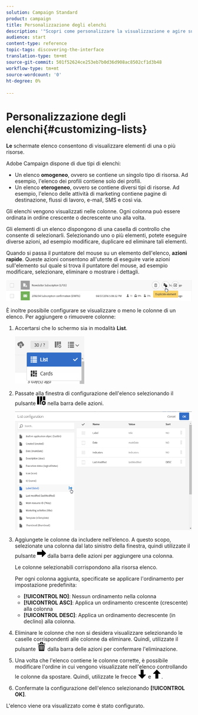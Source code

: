 ```yaml
---
solution: Campaign Standard
product: campaign
title: Personalizzazione degli elenchi
description: '"Scopri come personalizzare la visualizzazione e agire sulle schermate elenco in  Adobe Campaign Standard:ordinamento, filtro, eliminazione o duplicazione di elementi. Nelle schermate sono visualizzati elementi di una o più risorse."'
audience: start
content-type: reference
topic-tags: discovering-the-interface
translation-type: tm+mt
source-git-commit: 501f52624ce253eb7b0d36d908ac8502cf1d3b48
workflow-type: tm+mt
source-wordcount: '0'
ht-degree: 0%

---
```



# Personalizzazione degli elenchi{#customizing-lists}

**Le** schermate elenco consentono di visualizzare elementi di una o più risorse.

 Adobe Campaign dispone di due tipi di elenchi:

* Un elenco **omogeneo**, ovvero se contiene un singolo tipo di risorsa. Ad esempio, l&#39;elenco dei profili contiene solo dei profili.
* Un elenco **eterogeneo**, ovvero se contiene diversi tipi di risorse. Ad esempio, l&#39;elenco delle attività di marketing contiene pagine di destinazione, flussi di lavoro, e-mail, SMS e così via.

Gli elenchi vengono visualizzati nelle colonne. Ogni colonna può essere ordinata in ordine crescente o decrescente uno alla volta.

Gli elementi di un elenco dispongono di una casella di controllo che consente di selezionarli. Selezionando uno o più elementi, potete eseguire diverse azioni, ad esempio modificare, duplicare ed eliminare tali elementi.

Quando si passa il puntatore del mouse su un elemento dell&#39;elenco, **azioni rapide**. Queste azioni consentono all&#39;utente di eseguire varie azioni sull&#39;elemento sul quale si trova il puntatore del mouse, ad esempio modificare, selezionare, eliminare o mostrare i dettagli.

![](assets/overview_list_quickactions.png)

È inoltre possibile configurare se visualizzare o meno le colonne di un elenco. Per aggiungere o rimuovere colonne:

1. Accertarsi che lo schermo sia in modalità **List**.

   ![](assets/export_list_mode_switch.png)

1. Passate alla finestra di configurazione dell&#39;elenco selezionando il pulsante ![](assets/columnsettings.png) nella barra delle azioni.

   ![](assets/list_configuration1.png)

1. Aggiungete le colonne da includere nell’elenco. A questo scopo, selezionate una colonna dal lato sinistro della finestra, quindi utilizzate il pulsante ![](assets/arrowright.png) dalla barra delle azioni per aggiungere una colonna.

   Le colonne selezionabili corrispondono alla risorsa elenco.

   Per ogni colonna aggiunta, specificate se applicare l&#39;ordinamento per impostazione predefinita:

   * **[!UICONTROL NO]**: Nessun ordinamento nella colonna
   * **[!UICONTROL ASC]**: Applica un ordinamento crescente (crescente) alla colonna
   * **[!UICONTROL DESC]**: Applica un ordinamento decrescente (in declino) alla colonna.

1. Eliminare le colonne che non si desidera visualizzare selezionando le caselle corrispondenti alle colonne da eliminare. Quindi, utilizzate il pulsante ![](assets/delete.png) dalla barra delle azioni per confermare l&#39;eliminazione.
1. Una volta che l&#39;elenco contiene le colonne corrette, è possibile modificare l&#39;ordine in cui vengono visualizzate nell&#39;elenco controllando le colonne da spostare. Quindi, utilizzate le frecce ![](assets/arrowdown.png) e ![](assets/arrowup.png).
1. Confermate la configurazione dell&#39;elenco selezionando **[!UICONTROL OK]**.

L&#39;elenco viene ora visualizzato come è stato configurato.
